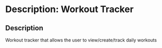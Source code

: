 # Description: Workout Tracker

  ## Description
  Workout tracker that allows the user to view/create/track daily workouts


  
